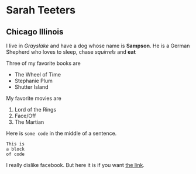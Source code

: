 # Sarah Teeters

## Chicago Illinois

I live in *Grayslake* and have a dog whose name is **Sampson**.  He is a German Shepherd who loves to sleep, chase *squirrels* and **eat**

Three of my favorite books are
- The Wheel of Time
- Stephanie Plum
- Shutter Island

My favorite movies are
1. Lord of the Rings
2. Face/Off
3. The Martian

Here is `some code` in the middle of a sentence.

```
This is
a block
of code
```

I really dislike facebook. But here it is if you want [the link](http://www.facebook.com).
